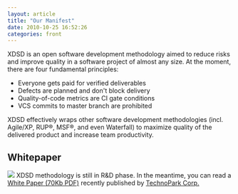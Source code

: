 ```yaml
---
layout: article
title: "Our Manifest"
date: 2010-10-25 16:52:26
categories: front
---
```


XDSD is an open software development methodology aimed to reduce risks
and improve quality in a software project of almost any size. At the moment,
there are four fundamental principles:

<ul class="principles">
    <li>Everyone gets paid for verified deliverables</li>
    <li>Defects are planned and don't block delivery</li>
    <li>Quality-of-code metrics are CI gate conditions</li>
    <li>VCS commits to master branch are prohibited</li>
</ul>

XDSD effectively wraps other software development methodologies
(incl. Agile/XP, RUP&reg;, MSF&reg;, and even Waterfall) to maximize
quality of the delivered product and increase team productivity.

## Whitepaper
<p class="whitepaper">
    <a href="http://img.xdsd.org/XDSD-WhitePaper.pdf"><img src="http://img.xdsd.org/acrobat-icon.png"/></a>
    XDSD methodology is still in R&amp;D phase.
    In the meantime, you can read a
    <a href="http://img.xdsd.org/XDSD-WhitePaper.pdf">White Paper (70Kb PDF)</a>
    recently published by <a href="http://www.technoparkcorp.com">TechnoPark Corp.</a>
</p>
